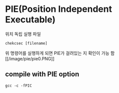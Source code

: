 # PIE(Position Independent Executable)
위치 독립 실행 파일   
```
chekcsec [filename] 
```
위 명령어를 실행하게 되면 PIE가 걸려있는 지 확인이 가능 함   
[[/image/pie/pie0.PNG]]


## compile with PIE option
```
gcc -c -fPIC 
```




